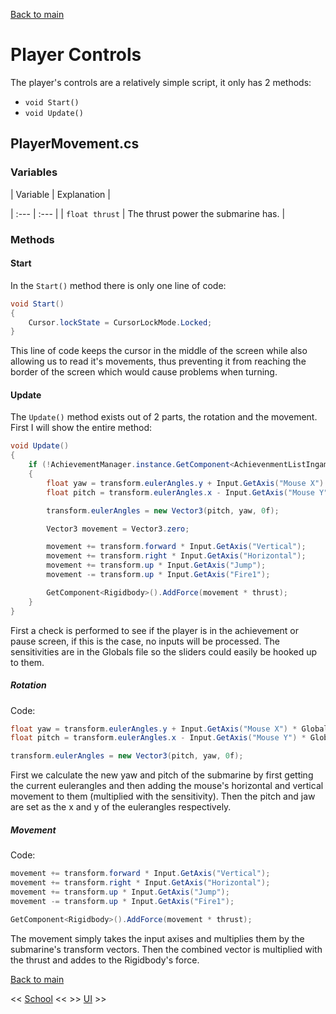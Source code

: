 [Back to main](/index.md)

# Player Controls

The player's controls are a relatively simple script, it only has 2 methods:
- `void Start()`
- `void Update()`

## PlayerMovement.cs

### Variables

| Variable | Explanation |

| :--- | :--- |
| `float thrust` | The thrust power the submarine has. |

### Methods

#### Start
In the `Start()` method there is only one line of code:
```csharp
void Start()
{
    Cursor.lockState = CursorLockMode.Locked;
}
```
This line of code keeps the cursor in the middle of the screen while also allowing us to read it's movements, thus preventing it from reaching the border of the screen which would cause problems when turning.

#### Update
The `Update()` method exists out of 2 parts, the rotation and the movement. First I will show the entire method:
```csharp
void Update()
{
    if (!AchievementManager.instance.GetComponent<AchievenmentListIngame>().MenuOpen && !GameObject.Find("GameMaster").GetComponent<UserInterface>().MenuOpen)
    {
        float yaw = transform.eulerAngles.y + Input.GetAxis("Mouse X") * Globals.Hsensitivity;
        float pitch = transform.eulerAngles.x - Input.GetAxis("Mouse Y") * Globals.Vsensitivity;

        transform.eulerAngles = new Vector3(pitch, yaw, 0f);

        Vector3 movement = Vector3.zero;

        movement += transform.forward * Input.GetAxis("Vertical");
        movement += transform.right * Input.GetAxis("Horizontal");
        movement += transform.up * Input.GetAxis("Jump");
        movement -= transform.up * Input.GetAxis("Fire1");

        GetComponent<Rigidbody>().AddForce(movement * thrust);
    }
}
```

First a check is performed to see if the player is in the achievement or pause screen, if this is the case, no inputs will be processed. The sensitivities are in the Globals file so the sliders could easily be hooked up to them.

##### Rotation
Code:
```csharp
float yaw = transform.eulerAngles.y + Input.GetAxis("Mouse X") * Globals.Hsensitivity;
float pitch = transform.eulerAngles.x - Input.GetAxis("Mouse Y") * Globals.Vsensitivity;

transform.eulerAngles = new Vector3(pitch, yaw, 0f);
```

First we calculate the new yaw and pitch of the submarine by first getting the current eulerangles and then adding the mouse's horizontal and vertical movement to them (multiplied with the sensitivity). Then the pitch and jaw are set as the x and y of the eulerangles respectively.

##### Movement
Code:
```csharp
movement += transform.forward * Input.GetAxis("Vertical");
movement += transform.right * Input.GetAxis("Horizontal");
movement += transform.up * Input.GetAxis("Jump");
movement -= transform.up * Input.GetAxis("Fire1");

GetComponent<Rigidbody>().AddForce(movement * thrust);
```

The movement simply takes the input axises and multiplies them by the submarine's transform vectors. Then the combined vector is multiplied with the thrust and addes to the Rigidbody's force.

[Back to main](/index.md)


<< [School](/Schools.md) << >> [UI](/UI.md) >>
